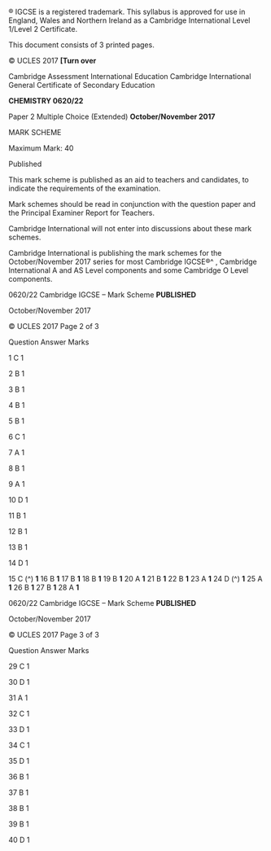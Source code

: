  ® IGCSE is a registered trademark. This syllabus is approved for use in England, Wales and Northern Ireland as a Cambridge International Level 1/Level 2 Certificate. 

 This document consists of 3 printed pages. 

© UCLES 2017 **[Turn over** 

 Cambridge Assessment International Education Cambridge International General Certificate of Secondary Education 

**CHEMISTRY 0620/22** 

Paper 2 Multiple Choice (Extended) **October/November 2017** 

MARK SCHEME 

Maximum Mark: 40 

 Published 

This mark scheme is published as an aid to teachers and candidates, to indicate the requirements of the examination. 

Mark schemes should be read in conjunction with the question paper and the Principal Examiner Report for Teachers. 

Cambridge International will not enter into discussions about these mark schemes. 

Cambridge International is publishing the mark schemes for the October/November 2017 series for most Cambridge IGCSE®^ , Cambridge International A and AS Level components and some Cambridge O Level components. 


0620/22 Cambridge IGCSE – Mark Scheme **PUBLISHED** 

 October/November 2017 

© UCLES 2017 Page 2 of 3 

 Question Answer Marks 

 1 C 1 

 2 B 1 

 3 B 1 

 4 B 1 

 5 B 1 

 6 C 1 

 7 A 1 

 8 B 1 

 9 A 1 

 10 D 1 

 11 B 1 

 12 B 1 

 13 B 1 

 14 D 1 

15 C (^) **1** 16 B **1** 17 B **1** 18 B **1** 19 B **1** 20 A **1** 21 B **1** 22 B **1** 23 A **1** 24 D (^) **1** 25 A **1** 26 B **1** 27 B **1** 28 A **1** 


0620/22 Cambridge IGCSE – Mark Scheme **PUBLISHED** 

 October/November 2017 

© UCLES 2017 Page 3 of 3 

 Question Answer Marks 

 29 C 1 

 30 D 1 

 31 A 1 

 32 C 1 

 33 D 1 

 34 C 1 

 35 D 1 

 36 B 1 

 37 B 1 

 38 B 1 

 39 B 1 

 40 D 1 


